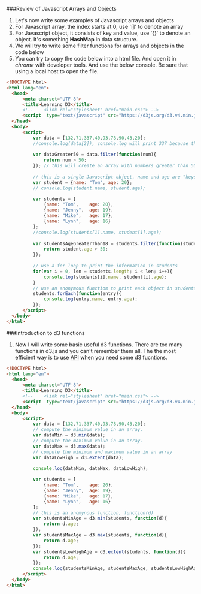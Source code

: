 ###Review of Javascript Arrays and Objects
1. Let's now write some examples of Javascript arrays and objects
  1. For Javascript array, the index starts at 0, use '[]' to denote an array
  2. For Javascript object, it consists of key and value, use '{}' to denote an object. It's something __HashMap__ in data structure.
  3. We will try to write some filter functions for arrays and objects in the code below
  4. You can try to copy the code below into a html file. And open it in _chrome_ with developer tools. And use the below console. Be sure that using a local host to open the file. 
  ```HTML
<!DOCTYPE html>
<html lang="en">
	<head>
		<meta charset="UTF-8">
		<title>Learning D3</title>
		<!-- 	<link rel="stylesheet" href="main.css"> -->
		<script  type="text/javascript" src="https://d3js.org/d3.v4.min.js"></script>
	</head>
	<body>
		<script>
			var data = [132,71,337,40,93,78,90,43,20];
			//console.log(data[2]), console.log will print 337 because the index of Javascript start at 0
			
			var dataGreater50 = data.filter(function(num){
				return num > 50;
			}); // this will create an array with numbers greater than 50
			
			// this is a single Javascript object, name and age are "keys", and Tom and 20 are "values"
			var student = {name: "Tom", age: 20}; 
			// console.log(student.name, student.age);

			var students = [
				{name: "Tom", 	 age: 20},
				{name: "Jenny",  age: 19},
				{name: "Mike", 	 age: 17},
				{name: "Lynn",	 age: 16}
			];
			//console.log(students[1].name, student[1].age);
			
			var studentsAgeGreaterThan18 = students.filter(function(student){
				return student.age > 50;
			});
			
			// use a for loop to print the information in students
			for(var i = 0, len = students.length; i < len; i++){
				console.log(students[i].name, student[i].age);
			}
			// use an anonymous functiom to print each object in students
			students.forEach(function(entry){ 
				console.log(entry.name, entry.age);
			});
		</script>	
	</body>
</html>
  ```
###Introduction to d3 functions
1. Now I will write some basic useful d3 functions. There are too many functions in d3.js and you can't remember them all. The the most efficient way is to use [API](https://github.com/d3/d3/blob/master/API.md) when you need some d3 fucntions. 
  ```HTML
<!DOCTYPE html>
<html lang="en">
	<head>
		<meta charset="UTF-8">
		<title>Learning D3</title>
		<!-- 	<link rel="stylesheet" href="main.css"> -->
		<script  type="text/javascript" src="https://d3js.org/d3.v4.min.js"></script>
	</head>
	<body>
		<script>
			var data = [132,71,337,40,93,78,90,43,20];
			// compute the minimum value in an array.
			var dataMin = d3.min(data);
			// compute the maximum value in an array.
			var dataMax = d3.max(data);
			// compute the minimum and maximum value in an array
			var dataLowHigh = d3.extent(data); 
			
			console.log(dataMin, dataMax, dataLowHigh);

			var students = [
				{name: "Tom", 	 age: 20},
				{name: "Jenny",  age: 19},
				{name: "Mike", 	 age: 17},
				{name: "Lynn",	 age: 16}
			];
			// this is an anomynous function, function(d)
			var studentsMinAge = d3.min(students, function(d){
				return d.age;
			});
			var studentsMaxAge = d3.max(students, function(d){
				return d.age;
			});
			var studentsLowHighAge = d3.extent(students, function(d){
				return d.age;
			});
			console.log(studentsMinAge, studentsMaxAge, studentsLowHighAge);
		</script>	
	</body>
</html>
  ```
